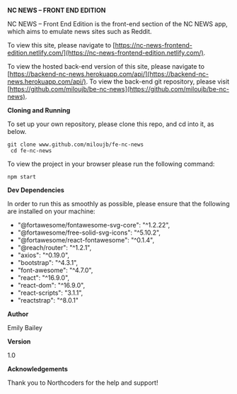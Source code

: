 **NC NEWS – FRONT END EDITION**

NC NEWS – Front End Edition is the front-end section of the NC NEWS app, which aims to emulate news sites such as Reddit.

To view this site, please navigate to  [https://nc-news-frontend-edition.netlify.com/](https://nc-news-frontend-edition.netlify.com/).

To view the hosted back-end version of this site, please navigate to  [https://backend-nc-news.herokuapp.com/api/](https://backend-nc-news.herokuapp.com/api/). 
To view the back-end git repository, please visit  [https://github.com/miloujb/be-nc-news](https://github.com/miloujb/be-nc-news).

**Cloning and Running**

To set up your own repository, please clone this repo, and cd into it, as below.

    git clone www.github.com/miloujb/fe-nc-news
     cd fe-nc-news

To view the project in your browser please run the following command:

    npm start

**Dev Dependencies**

In order to run this as smoothly as possible, please ensure that the following are installed on your machine:

 - "@fortawesome/fontawesome-svg-core": "^1.2.22",
 -  "@fortawesome/free-solid-svg-icons": "^5.10.2",
 -  "@fortawesome/react-fontawesome": "^0.1.4", 
 - "@reach/router": "^1.2.1", 
 - "axios": "^0.19.0",
 -  "bootstrap": "^4.3.1", 
 - "font-awesome": "^4.7.0", 
 - "react": "^16.9.0", 
 - "react-dom": "^16.9.0", 
 - "react-scripts": "3.1.1", 
 - "reactstrap": "^8.0.1"

**Author**

Emily Bailey

**Version**

1.0

**Acknowledgements**

Thank you to Northcoders for the help and support!
